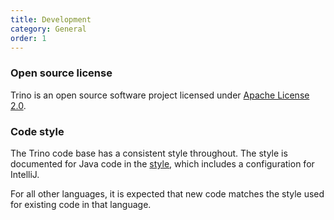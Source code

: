 ```yaml
---
title: Development
category: General
order: 1
---
```


### Open source license
Trino is an open source software project licensed under [Apache License 2.0](https://github.com/trinodb/trino/blob/master/LICENSE).

### Code style
The Trino code base has a consistent style throughout. The style is documented for Java code in the [style](https://github.com/EdurtIO/incubator-gcm/blob/master/style.xml), which includes a configuration for IntelliJ.

For all other languages, it is expected that new code matches the style used for existing code in that language.
